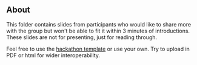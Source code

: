 ## About

This folder contains slides from participants who would like to share more with the group but won't be able to fit it within
3 minutes of introductions. These slides are not for presenting, just for reading through. 

Feel free to use the [hackathon template](../../WFS3_Hackathon_Template_ppt.pptx) or use your own. Try to upload in PDF or html for wider
interoperability.


